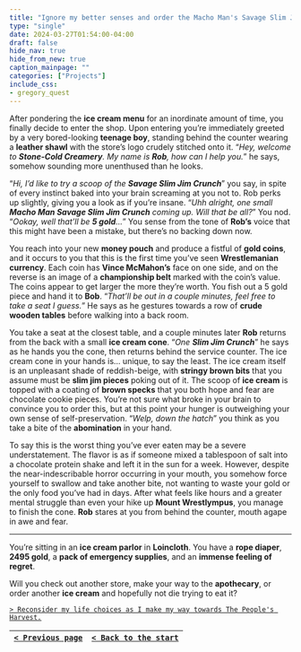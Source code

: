 ```yaml
---
title: "Ignore my better senses and order the Macho Man's Savage Slim Jim Crunch."
type: "single"
date: 2024-03-27T01:54:00-04:00
draft: false
hide_nav: true
hide_from_new: true
caption_mainpage: ""
categories: ["Projects"]
include_css:
- gregory_quest
---
```


After pondering the **ice cream menu** for an inordinate amount of time, you finally decide to enter the shop. Upon entering you’re immediately greeted by a very bored-looking **teenage boy**, standing behind the counter wearing a **leather shawl** with the store’s logo crudely stitched onto it. “*Hey, welcome to **Stone-Cold Creamery**. My name is **Rob**, how can I help you.*” he says, somehow sounding more unenthused than he looks.

“*Hi, I’d like to try a scoop of the **Savage Slim Jim Crunch***” you say, in spite of every instinct baked into your brain screaming at you not to. Rob perks up slightly, giving you a look as if you’re insane. “*Uhh alright, one small **Macho Man Savage Slim Jim Crunch** coming up. Will that be all?*” You nod. “*Ookay, well that’ll be **5 gold**…*” You sense from the tone of **Rob’s** voice that this might have been a mistake, but there’s no backing down now.

You reach into your new **money pouch** and produce a fistful of **gold coins**, and it occurs to you that this is the first time you’ve seen **Wrestlemanian currency**. Each coin has **Vince McMahon’s** face on one side, and on the reverse is an image of a **championship belt** marked with the coin’s value. The coins appear to get larger the more they’re worth. You fish out a 5 gold piece and hand it to **Bob**. “*That’ll be out in a couple minutes, feel free to take a seat I guess.*” He says as he gestures towards a row of **crude wooden tables** before walking into a back room.

You take a seat at the closest table, and a couple minutes later **Rob** returns from the back with a small **ice cream cone**. “*One **Slim Jim Crunch***” he says as he hands you the cone, then returns behind the service counter. 
The ice cream cone in your hands is… unique, to say the least. The ice cream itself is an unpleasant shade of reddish-beige, with **stringy brown bits** that you assume must be **slim jim pieces** poking out of it. The scoop of **ice cream** is topped with a coating of **brown specks** that you both hope and fear are chocolate cookie pieces. You’re not sure what broke in your brain to convince you to order this, but at this point your hunger is outweighing your own sense of self-preservation. “*Welp, down the hatch*” you think as you take a bite of the **abomination** in your hand.

To say this is the worst thing you’ve ever eaten may be a severe understatement. The flavor is as if someone mixed a tablespoon of salt into a chocolate protein shake and left it in the sun for a week. However, despite the near-indescribable horror occurring in your mouth, you somehow force yourself to swallow and take another bite, not wanting to waste your gold or the only food you’ve had in days. After what feels like hours and a greater mental struggle than even your hike up **Mount Wrestlympus**, you manage to finish the cone. **Rob** stares at you from behind the counter, mouth agape in awe and fear.

----

You’re sitting in an **ice cream parlor** in **Loincloth**. You have a **rope diaper**, **2495 gold**, a **pack of emergency supplies**, and an **immense feeling of regret**.

Will you check out another store, make your way to the **apothecary**, or order another **ice cream** and hopefully not die trying to eat it? 

[``> Reconsider my life choices as I make my way towards The People's Harvest.``](../82)

|[``< Previous page``](../80)|[``< Back to the start``](../)|
|---|---|